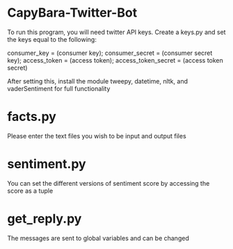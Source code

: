 # CapyBara-Twitter-Bot
To run this program, you will need twitter API keys. Create a keys.py and set the keys equal to the following: 

consumer_key = (consumer key); 
consumer_secret = (consumer secret key); 
access_token = (access token); 
access_token_secret = (access token secret)

After setting this, install the module tweepy, datetime, nltk, and vaderSentiment for full functionality


# facts.py
Please enter the text files you wish to be input and output files

# sentiment.py
You can set the different versions of sentiment score by accessing the score as a tuple

# get_reply.py
The messages are sent to global variables and can be changed
